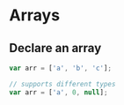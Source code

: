 # Arrays

## Declare an array

```javascript
var arr = ['a', 'b', 'c'];

// supports different types
var arr = ['a', 0, null];
```